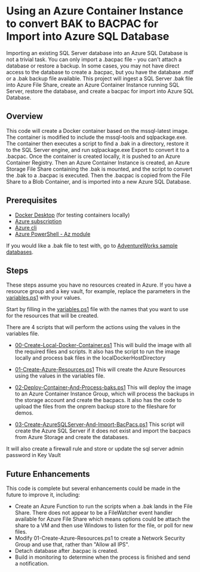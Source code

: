 # Using an Azure Container Instance to convert BAK to BACPAC for Import into Azure SQL Database 
Importing an existing SQL Server database into an Azure SQL Database is not a trivial task. You can only import a .bacpac file - you can't attach a database or restore a backup. In some cases, you may not have direct access to the database to create a .bacpac, but you have the database .mdf or a .bak backup file available. This project will ingest a SQL Server .bak file into Azure File Share, create an Azure Container Instance running SQL Server, restore the database, and create a bacpac for import into Azure SQL Database.

## Overview

This code will create a Docker container based on the mssql-latest image. The container is modified to include the mssql-tools and sqlpackage.exe. The container then executes a script to find a .bak in a directory, restore it to the SQL Server engine, and run sqlpackage.exe Export to convert it to a .bacpac. Once the container is created locally, it is pushed to an Azure Container Registry. Then an Azure Container Instance is created, an Azure Storage File Share containing the .bak is mounted, and the script to convert the .bak to a .bacpac is executed. Then the .bacpac is copied from the File Share to a Blob Container, and is imported into a new Azure SQL Database.

## Prerequisites

* [Docker Desktop](https://www.docker.com/products/docker-desktop) (for testing containers locally)
* [Azure subscription](https://azure.microsoft.com/en-us/free/)
* [Azure cli](https://docs.microsoft.com/en-us/cli/azure/install-azure-cli?view=azure-cli-latest)
* [Azure PowerShell - Az module](https://docs.microsoft.com/en-us/powershell/azure/install-az-ps?view=azps-4.5.0)

If you would like a .bak file to test with, go to [AdventureWorks sample databases](https://github.com/Microsoft/sql-server-samples/releases/tag/adventureworks).

## Steps

These steps assume you have no resources created in Azure. If you have a resource group and a key vault, for example, replace the parameters in the [variables.ps1](container/PowerShell/variables.ps1) with your values.

Start by filling in the [variables.ps1](container/PowerShell/variables.ps1) file with the names that you want to use for the resources that will be created.

There are 4 scripts that will perform the actions using the values in the variables file.

- [00-Create-Local-Docker-Container.ps1](container\PowerShell\00-Create-Local-Docker-Container.ps1) This will build the image with all the required files and scripts. It also has the script to run the image locally and process bak files in the localDockerHostDirectory

- [01-Create-Azure-Resources.ps1](container\PowerShell\01-Create-Azure-Resources.ps1) This will create the Azure Resources using the values in the variables file.

- [02-Deploy-Container-And-Process-baks.ps1](container\PowerShell\02-Deploy-Container-And-Process-baks.ps1) This will deploy the image to an Azure Container Instance Group,
which will process the backups in the storage account and create the bacpacs.
It also has the code to upload the files from the onprem backup store to the fileshare for demos.

- [03-Create-AzureSQLServer-And-Import-BacPacs.ps1](container\PowerShell\03-Create-AzureSQLServer-And-Import-BacPacs.ps1) This script will create the Azure SQL Server if it does not exist and
import the bacpacs from Azure Storage and create the databases.

It will also create a firewall rule and store or update the sql server admin password in Key Vault


## Future Enhancements

This code is complete but several enhancements could be made in the future to improve it, including:

* Create an Azure Function to run the scripts when a .bak lands in the File Share. There does not appear to be a FileWatcher event handler available for Azure File Share which means options could be attach the share to a VM and then use Windows to listen for the file, or poll for new files.
* Modify 01-Create-Azure-Resources.ps1 to create a Network Security Group and use that, rather than "Allow all IPS".
* Detach database after .bacpac is created.
* Build in monitoring to determine when the process is finished and send a notification.
